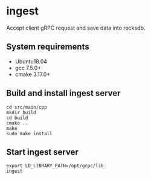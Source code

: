 # ingest

Accept client gRPC request and save data into rocksdb.

## System requirements

* Ubuntu18.04
* gcc 7.5.0+
* cmake 3.17.0+

## Build and install ingest server

```
cd src/main/cpp
mkdir build
cd build
cmake ..
make
sudo make install
```

## Start ingest server
```
export LD_LIBRARY_PATH=/opt/grpc/lib
ingest
```
